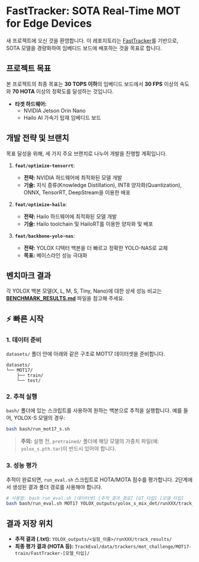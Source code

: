 # FastTracker: SOTA Real-Time MOT for Edge Devices

새 프로젝트에 오신 것을 환영합니다. 이 레포지토리는 [FastTracker](https://github.com/Hamidreza-Hashempoor/FastTracker)를 기반으로, SOTA 모델을 경량화하여 임베디드 보드에 배포하는 것을 목표로 합니다.

##  프로젝트 목표

본 프로젝트의 최종 목표는 **30 TOPS 이하**의 임베디드 보드에서 **30 FPS** 이상의 속도와 **70 HOTA** 이상의 정확도를 달성하는 것입니다.

- **타겟 하드웨어:**
  - NVIDIA Jetson Orin Nano
  - Hailo AI 가속기 탑재 임베디드 보드

##  개발 전략 및 브랜치

목표 달성을 위해, 세 가지 주요 브랜치로 나누어 개발을 진행할 계획입니다.

1.  **`feat/optimize-tensorrt`**: 
    - **전략:** NVIDIA 하드웨어에 최적화된 모델 개발
    - **기술:** 지식 증류(Knowledge Distillation), INT8 양자화(Quantization), ONNX, TensorRT, DeepStream을 이용한 배포

2.  **`feat/optimize-hailo`**:
    - **전략:** Hailo 하드웨어에 최적화된 모델 개발
    - **기술:** Hailo toolchain 및 HailoRT를 이용한 양자화 및 배포

3.  **`feat/backbone-yolo-nas`**:
    - **전략:** YOLOX 디텍터 백본을 더 빠르고 정확한 YOLO-NAS로 교체
    - **목표:** 베이스라인 성능 극대화

##  벤치마크 결과

각 YOLOX 백본 모델(X, L, M, S, Tiny, Nano)에 대한 상세 성능 비교는 [**BENCHMARK_RESULTS.md**](./BENCHMARK_RESULTS.md) 파일을 참고해 주세요.

## ⚡ 빠른 시작

### 1. 데이터 준비
`datasets/` 폴더 안에 아래와 같은 구조로 MOT17 데이터셋을 준비합니다.
```
datasets/
└── MOT17/
    ├── train/
    └── test/
```

### 2. 추적 실행
`bash/` 폴더에 있는 스크립트를 사용하여 원하는 백본으로 추적을 실행합니다. 예를 들어, YOLOX-S 모델의 경우:
```bash
bash bash/run_mot17_s.sh
```
> **주의:** 실행 전, `pretrained/` 폴더에 해당 모델의 가중치 파일(예: `yolox_s.pth.tar`)이 반드시 있어야 합니다.

### 3. 성능 평가
추적이 완료되면, `run_eval.sh` 스크립트로 HOTA/MOTA 점수를 평가합니다. 2단계에서 생성된 결과 폴더 경로를 사용해야 합니다.
```bash
# 사용법: bash run_eval.sh [데이터셋] [추적_결과_경로] [GT_타입] [모델_타입]
bash bash/run_eval.sh MOT17 YOLOX_outputs/yolox_s_mix_det/runXXX/track_results val_half S
```

##  결과 저장 위치
- **추적 결과 (.txt):** `YOLOX_outputs/<실험_이름>/runXXX/track_results/`
- **최종 평가 결과 (HOTA 등):** `TrackEval/data/trackers/mot_challenge/MOT17-train/FastTracker-[모델_타입]/`
